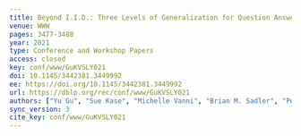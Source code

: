 ```yaml
---
title: Beyond I.I.D.: Three Levels of Generalization for Question Answering on Knowledge Bases.
venue: WWW
pages: 3477-3488
year: 2021
type: Conference and Workshop Papers
access: closed
key: conf/www/GuKVSLY021
doi: 10.1145/3442381.3449992
ee: https://doi.org/10.1145/3442381.3449992
url: https://dblp.org/rec/conf/www/GuKVSLY021
authors: ["Yu Gu", "Sue Kase", "Michelle Vanni", "Brian M. Sadler", "Percy Liang", "Xifeng Yan", "Yu Su"]
sync_version: 3
cite_key: conf/www/GuKVSLY021
---
```

